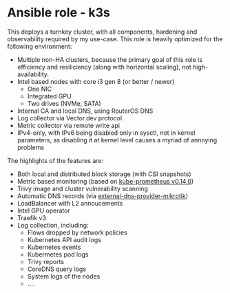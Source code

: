 # Ansible role - k3s

This deploys a turnkey cluster, with all components, hardening and observability required by my use-case. This role is heavily optimized for the following environment:

- Multiple non-HA clusters, because the primary goal of this role is efficiency and resiliciency (along with horizontal scaling), not high-availability.
- Intel based nodes with core i3 gen 8 (or better / newer)
  - One NIC
  - Integrated GPU
  - Two drives (NVMe, SATA)
- Internal CA and local DNS, using RouterOS DNS
- Log collector via Vector.dev protocol
- Metric collector via remote write api
- IPv4-only, with IPv6 being disabled only in sysctl, not in kernel parameters, as disabling it at kernel level causes a myriad of annoying problems

The highlights of the features are:

- Both local and distributed block storage (with CSI snapshots)
- Metric based monitoring (based on [kube-prometheus v0.14.0](https://github.com/prometheus-operator/kube-prometheus/releases/tag/v0.14.0))
- Trivy image and cluster vulnerability scanning
- Automatic DNS records (via [external-dns-provider-mikrotik](https://github.com/mirceanton/external-dns-provider-mikrotik/pkgs/container/external-dns-provider-mikrotik))
- LoadBalancer with L2 annoucements
- Intel GPU operator
- Traefik v3
- Log collection, including:
  - Flows dropped by network policies
  - Kubernetes API audit logs
  - Kubernetes events
  - Kubermetes pod logs
  - Trivy reports
  - CoreDNS query logs
  - System logs of the nodes
  - ....
